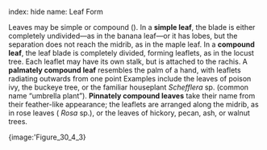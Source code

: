 index: hide
name: Leaf Form

Leaves may be simple or compound (). In a  **simple leaf**, the blade is either completely undivided—as in the banana leaf—or it has lobes, but the separation does not reach the midrib, as in the maple leaf. In a  **compound leaf**, the leaf blade is completely divided, forming leaflets, as in the locust tree. Each leaflet may have its own stalk, but is attached to the rachis. A  **palmately compound leaf** resembles the palm of a hand, with leaflets radiating outwards from one point Examples include the leaves of poison ivy, the buckeye tree, or the familiar houseplant  *Schefflera* sp. (common name “umbrella plant”).  **Pinnately compound leaves** take their name from their feather-like appearance; the leaflets are arranged along the midrib, as in rose leaves ( *Rosa* sp.), or the leaves of hickory, pecan, ash, or walnut trees.


{image:'Figure_30_4_3}
        
